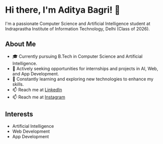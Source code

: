 # Hi there, I'm Aditya Bagri! 👋

I'm a passionate Computer Science and Artificial Intelligence student at Indraprastha Institute of Information Technology, Delhi (Class of 2026).

## About Me

- 🎓 Currently pursuing B.Tech in Computer Science and Artificial Intelligence.
- 💼 Actively seeking opportunities for internships and projects in AI, Web, and App Development.
- 🌱 Constantly learning and exploring new technologies to enhance my skills.
- 📫 Reach me at [LinkedIn](https://www.linkedin.com/in/adityabagrii/)
- 📫 Reach me at [Instagram](https://www.instagram.com/adityabagrii)

## Interests

- Artificial Intelligence
- Web Development
- App Development

<!---
adityabagrii/adityabagrii is a ✨ special ✨ repository because its `README.md` (this file) appears on your GitHub profile.
You can click the Preview link to take a look at your changes.
--->
